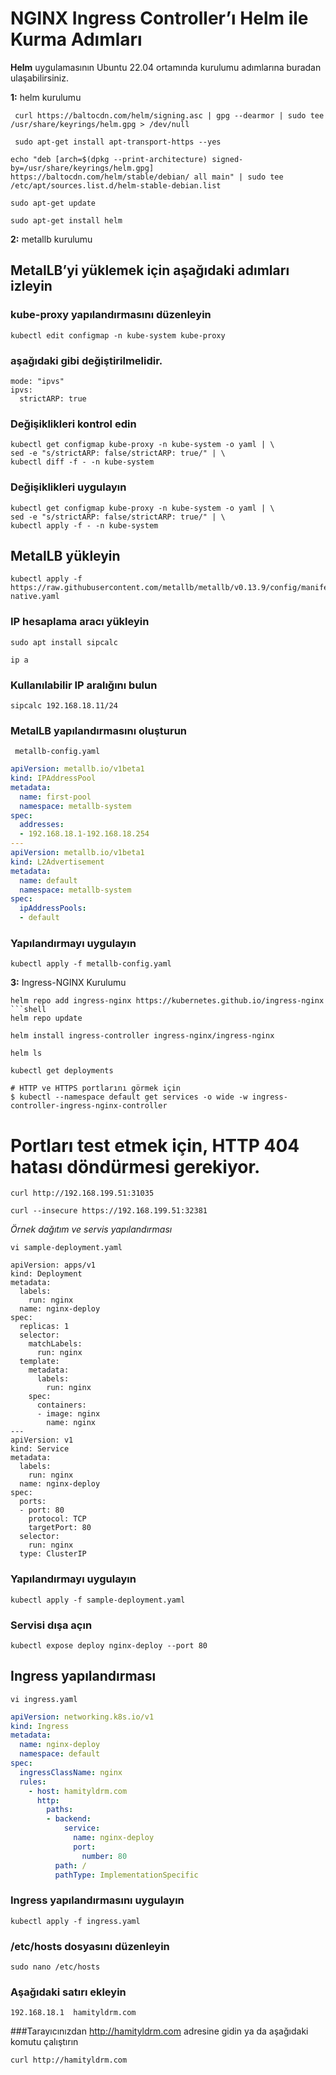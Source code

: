 # NGINX Ingress Controller’ı Helm ile Kurma Adımları
**Helm** uygulamasının Ubuntu 22.04 ortamında kurulumu adımlarına buradan ulaşabilirsiniz.


**1:** helm kurulumu

```shell
 curl https://baltocdn.com/helm/signing.asc | gpg --dearmor | sudo tee /usr/share/keyrings/helm.gpg > /dev/null
```
```shell
 sudo apt-get install apt-transport-https --yes
```

```shell
echo "deb [arch=$(dpkg --print-architecture) signed-by=/usr/share/keyrings/helm.gpg] https://baltocdn.com/helm/stable/debian/ all main" | sudo tee /etc/apt/sources.list.d/helm-stable-debian.list
```
```shell
sudo apt-get update
```
```shell
sudo apt-get install helm
```


**2:** metallb kurulumu
## MetalLB’yi yüklemek için aşağıdaki adımları izleyin
### kube-proxy yapılandırmasını düzenleyin
```shell
kubectl edit configmap -n kube-system kube-proxy
```
### aşağıdaki gibi değiştirilmelidir.

```shell
mode: "ipvs"
ipvs:
  strictARP: true
```
### Değişiklikleri kontrol edin

```shell
kubectl get configmap kube-proxy -n kube-system -o yaml | \
sed -e "s/strictARP: false/strictARP: true/" | \
kubectl diff -f - -n kube-system
```

### Değişiklikleri uygulayın
```shell
kubectl get configmap kube-proxy -n kube-system -o yaml | \
sed -e "s/strictARP: false/strictARP: true/" | \
kubectl apply -f - -n kube-system
```
## MetalLB yükleyin

```shell
kubectl apply -f https://raw.githubusercontent.com/metallb/metallb/v0.13.9/config/manifests/metallb-native.yaml
```
### IP hesaplama aracı yükleyin

```shell
sudo apt install sipcalc
```
```shell
ip a
```

### Kullanılabilir IP aralığını bulun
```shell
sipcalc 192.168.18.11/24
```
### MetalLB yapılandırmasını oluşturun
```shell
 metallb-config.yaml
 ```
```yaml
apiVersion: metallb.io/v1beta1
kind: IPAddressPool
metadata:
  name: first-pool
  namespace: metallb-system
spec:
  addresses:
  - 192.168.18.1-192.168.18.254
---
apiVersion: metallb.io/v1beta1
kind: L2Advertisement
metadata:
  name: default
  namespace: metallb-system
spec:
  ipAddressPools:
  - default
```
### Yapılandırmayı uygulayın
```shell
kubectl apply -f metallb-config.yaml
```


**3:** Ingress-NGINX Kurulumu

```shell
helm repo add ingress-nginx https://kubernetes.github.io/ingress-nginx
```shell
helm repo update
```
```shell
helm install ingress-controller ingress-nginx/ingress-nginx
```
```shell
helm ls
```
```shell
kubectl get deployments
```

```shell
# HTTP ve HTTPS portlarını görmek için
$ kubectl --namespace default get services -o wide -w ingress-controller-ingress-nginx-controller
```

# Portları test etmek için, HTTP 404 hatası döndürmesi gerekiyor.

```shell
curl http://192.168.199.51:31035
```
```shell
curl --insecure https://192.168.199.51:32381
```

*Örnek dağıtım ve servis yapılandırması*

```shell
vi sample-deployment.yaml
```

```shell
apiVersion: apps/v1
kind: Deployment
metadata:
  labels:
    run: nginx
  name: nginx-deploy
spec:
  replicas: 1
  selector:
    matchLabels:
      run: nginx
  template:
    metadata:
      labels:
        run: nginx
    spec:
      containers:
      - image: nginx
        name: nginx
---
apiVersion: v1
kind: Service
metadata:
  labels:
    run: nginx
  name: nginx-deploy
spec:
  ports:
  - port: 80
    protocol: TCP
    targetPort: 80
  selector:
    run: nginx
  type: ClusterIP
```
### Yapılandırmayı uygulayın
```shell
kubectl apply -f sample-deployment.yaml
```
### Servisi dışa açın
```shell
kubectl expose deploy nginx-deploy --port 80
```
## Ingress yapılandırması
```shell
vi ingress.yaml
```
```yaml
apiVersion: networking.k8s.io/v1
kind: Ingress
metadata:
  name: nginx-deploy
  namespace: default
spec:
  ingressClassName: nginx
  rules:
    - host: hamityldrm.com
      http:
        paths:
        - backend:
            service:
              name: nginx-deploy
              port:
                number: 80
          path: /
          pathType: ImplementationSpecific
```
### Ingress yapılandırmasını uygulayın

```shell
kubectl apply -f ingress.yaml
```
### /etc/hosts dosyasını düzenleyin

```shell
sudo nano /etc/hosts
```
### Aşağıdaki satırı ekleyin
```shell
192.168.18.1  hamityldrm.com
```

###Tarayıcınızdan http://hamityldrm.com adresine gidin ya da aşağıdaki komutu çalıştırın

```shell
curl http://hamityldrm.com
```